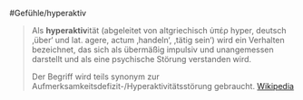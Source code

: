 #Gefühle/hyperaktiv
> Als **hyperaktiv**ität (abgeleitet von altgriechisch ὑπέρ hyper, deutsch ‚über‘ und lat. agere, actum ‚handeln‘, ‚tätig sein‘) wird ein Verhalten bezeichnet, das sich als übermäßig impulsiv und unangemessen darstellt und als eine psychische Störung verstanden wird.
>
> Der Begriff wird teils synonym zur Aufmerksamkeitsdefizit-/Hyperaktivitätsstörung gebraucht.
> [Wikipedia](https://de.wikipedia.org/wiki/Hyperaktivit%C3%A4t)